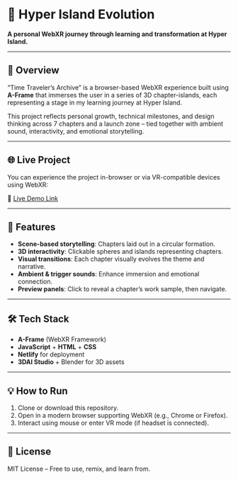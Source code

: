 
# 🧭 Hyper Island Evolution

**A personal WebXR journey through learning and transformation at Hyper Island.**

---

## 📌 Overview

“Time Traveler’s Archive” is a browser-based WebXR experience built using **A-Frame** that immerses the user in a series of 3D chapter-islands, each representing a stage in my learning journey at Hyper Island.

This project reflects personal growth, technical milestones, and design thinking across 7 chapters and a launch zone – tied together with ambient sound, interactivity, and emotional storytelling.

---

## 🌐 Live Project

You can experience the project in-browser or via VR-compatible devices using WebXR:

🔗 [Live Demo Link](#https://hievolution.netlify.app/)  

---

## 🚀 Features

- **Scene-based storytelling**: Chapters laid out in a circular formation.
- **3D interactivity**: Clickable spheres and islands representing chapters.
- **Visual transitions**: Each chapter visually evolves the theme and narrative.
- **Ambient & trigger sounds**: Enhance immersion and emotional connection.
- **Preview panels**: Click to reveal a chapter’s work sample, then navigate.

---

## 🛠️ Tech Stack

- **A-Frame** (WebXR Framework)
- **JavaScript** + **HTML** + **CSS**
- **Netlify** for deployment
- **3DAI Studio** + Blender for 3D assets

---


## 💡 How to Run

1. Clone or download this repository.
2. Open in a modern browser supporting WebXR (e.g., Chrome or Firefox).
3. Interact using mouse or enter VR mode (if headset is connected).

---

## 📌 License

MIT License – Free to use, remix, and learn from.
